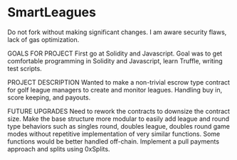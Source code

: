 # SmartLeagues

Do not fork without making significant changes.
I am aware security flaws, lack of gas optimization.

GOALS FOR PROJECT
First go at Solidity and Javascript.
Goal was to get comfortable programming in Solidity and Javascript, learn Truffle, writing test scripts.

PROJECT DESCRIPTION
Wanted to make a non-trivial escrow type contract for golf league managers to create and monitor leagues.
Handling buy in, score keeping, and payouts.

FUTURE UPGRADES
Need to rework the contracts to downsize the contract size.
Make the base structure more modular to easily add league and round type behaviors such as singles round, doubles league, doubles round game modes without repetitive implementation of very similar functions.
Some functions would be better handled off-chain.
Implement a pull payments approach and splits using 0xSplits.

